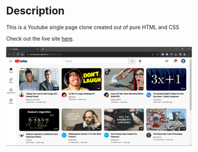 # Description

This is a Youtube single page clone created out of pure HTML and CSS

Check out the live site [here](https://karanyadavv.github.io/Youtube-clone/).

![Screen grab of the project](./screen-grab.jpg)



